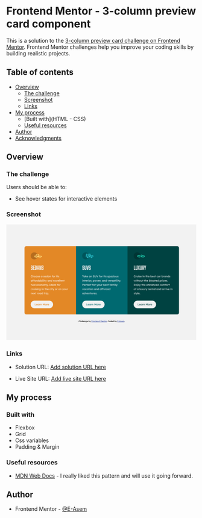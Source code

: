 # Frontend Mentor - 3-column preview card component

This is a solution to the [3-column preview card challenge on Frontend Mentor](https://www.frontendmentor.io/challenges/3column-preview-card-component-pH92eAR2-). Frontend Mentor challenges help you improve your coding skills by building realistic projects.

## Table of contents

- [Overview](#overview)
  - [The challenge](#the-challenge)
  - [Screenshot](#screenshot)
  - [Links](#links)
- [My process](#my-process)
  - [Built with](HTML - CSS)
  - [Useful resources](#useful-resources)
- [Author](#author)
- [Acknowledgments](#acknowledgments)

## Overview

### The challenge

Users should be able to:

- See hover states for interactive elements

### Screenshot

![Screenshot](./screen-shot.png)

### Links

- Solution URL: [Add solution URL here](https://your-solution-url.com)

- Live Site URL: [Add live site URL here](https://your-live-site-url.com)

## My process

### Built with

- Flexbox
- Grid
- Css variables
- Padding & Margin

### Useful resources

- [MDN Web Docs](https://developer.mozilla.org) - I really liked this pattern and will use it going forward.

## Author

- Frontend Mentor - [@E-Asem](https://www.frontendmentor.io/profile/E-Asem)